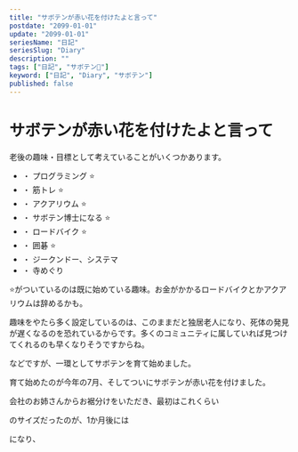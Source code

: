 ```yaml
---
title: "サボテンが赤い花を付けたよと言って"
postdate: "2099-01-01"
update: "2099-01-01"
seriesName: "日記"
seriesSlug: "Diary"
description: ""
tags: ["日記", "サボテン🌵"]
keyword: ["日記", "Diary", "サボテン"]
published: false
---
```


# サボテンが赤い花を付けたよと言って

老後の趣味・目標として考えていることがいくつかあります。

- ・ プログラミング ⭐️
- ・ 筋トレ ⭐️
- ・ アクアリウム ⭐️
- ・ サボテン博士になる ⭐
- ・️ ロードバイク ⭐️
- ・ 囲碁 ⭐️
- ・ ジークンドー、システマ
- ・ 寺めぐり

<aside>

⭐️がついているのは既に始めている趣味。お金がかかるロードバイクとかアクアリウムは辞めるかも。

</aside>

<aside>

趣味をやたら多く設定しているのは、このままだと独居老人になり、死体の発見が遅くなるのを恐れているからです。多くのコミュニティに属していれば見つけてくれるのも早くなりそうですからね。

</aside>

などですが、一環としてサボテンを育て始めました。

育て始めたのが今年の7月、そしてついにサボテンが赤い花を付けました。

会社のお姉さんからお裾分けをいただき、最初はこれくらい


のサイズだったのが、1か月後には

になり、


